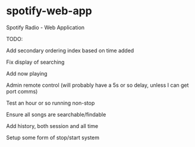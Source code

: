 spotify-web-app
===============

Spotify Radio - Web Application

TODO:

Add secondary ordering index based on time added

Fix display of searching

Add now playing

Admin remote control (will probably have a 5s or so delay, unless I can get port comms)

Test an hour or so running non-stop

Ensure all songs are searchable/findable

Add history, both session and all time

Setup some form of stop/start system